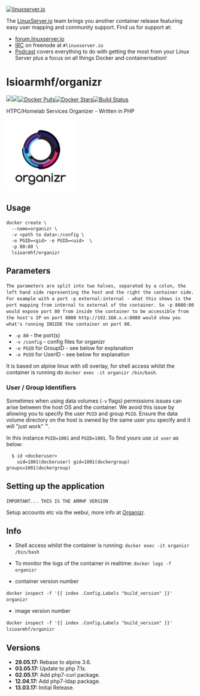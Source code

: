 [linuxserverurl]: https://linuxserver.io
[forumurl]: https://forum.linuxserver.io
[ircurl]: https://www.linuxserver.io/irc/
[podcasturl]: https://www.linuxserver.io/podcast/
[appurl]: https://github.com/causefx/Organizr
[hub]: https://hub.docker.com/r/lsioarmhf/organizr/

[![linuxserver.io](https://raw.githubusercontent.com/linuxserver/docker-templates/master/linuxserver.io/img/linuxserver_medium.png)][linuxserverurl]

The [LinuxServer.io][linuxserverurl] team brings you another container release featuring easy user mapping and community support. Find us for support at:
* [forum.linuxserver.io][forumurl]
* [IRC][ircurl] on freenode at `#linuxserver.io`
* [Podcast][podcasturl] covers everything to do with getting the most from your Linux Server plus a focus on all things Docker and containerisation!

# lsioarmhf/organizr
[![](https://images.microbadger.com/badges/version/lsioarmhf/organizr.svg)](https://microbadger.com/images/lsioarmhf/organizr "Get your own version badge on microbadger.com")[![](https://images.microbadger.com/badges/image/lsioarmhf/organizr.svg)](https://microbadger.com/images/lsioarmhf/organizr "Get your own image badge on microbadger.com")[![Docker Pulls](https://img.shields.io/docker/pulls/lsioarmhf/organizr.svg)][hub][![Docker Stars](https://img.shields.io/docker/stars/lsioarmhf/organizr.svg)][hub][![Build Status](https://ci.linuxserver.io/buildStatus/icon?job=Docker-Builders/armhf/armhf-organizr)](https://ci.linuxserver.io/job/Docker-Builders/job/armhf/job/armhf-organizr/)

HTPC/Homelab Services Organizer - Written in PHP

[![organizr](https://raw.githubusercontent.com/linuxserver/docker-templates/master/linuxserver.io/img/organizr-icon.png)][appurl]

## Usage

```
docker create \
  --name=organizr \
  -v <path to data>:/config \
  -e PGID=<gid> -e PUID=<uid>  \
  -p 80:80 \
  lsioarmhf/organizr
```

## Parameters

`The parameters are split into two halves, separated by a colon, the left hand side representing the host and the right the container side. 
For example with a port -p external:internal - what this shows is the port mapping from internal to external of the container.
So -p 8080:80 would expose port 80 from inside the container to be accessible from the host's IP on port 8080
http://192.168.x.x:8080 would show you what's running INSIDE the container on port 80.`



* `-p 80` - the port(s)
* `-v /config` - config files for organizr
* `-e PGID` for GroupID - see below for explanation
* `-e PUID` for UserID - see below for explanation

It is based on alpine linux with s6 overlay, for shell access whilst the container is running do `docker exec -it organizr /bin/bash`.

### User / Group Identifiers

Sometimes when using data volumes (`-v` flags) permissions issues can arise between the host OS and the container. We avoid this issue by allowing you to specify the user `PUID` and group `PGID`. Ensure the data volume directory on the host is owned by the same user you specify and it will "just work" ™.

In this instance `PUID=1001` and `PGID=1001`. To find yours use `id user` as below:

```
  $ id <dockeruser>
    uid=1001(dockeruser) gid=1001(dockergroup) groups=1001(dockergroup)
```

## Setting up the application
`IMPORTANT... THIS IS THE ARMHF VERSION`

Setup accounts etc via the webui, more info at [Organizr][appurl].

## Info

* Shell access whilst the container is running: `docker exec -it organizr /bin/bash`
* To monitor the logs of the container in realtime: `docker logs -f organizr`

* container version number 

`docker inspect -f '{{ index .Config.Labels "build_version" }}' organizr`

* image version number

`docker inspect -f '{{ index .Config.Labels "build_version" }}' lsioarmhf/organizr`

## Versions

+ **29.05.17:** Rebase to alpine 3.6.
+ **03.05.17:** Update to php 7.1x.
+ **02.05.17:** Add php7-curl package.
+ **12.04.17:** Add php7-ldap package.
+ **13.03.17:** Initial Release.

